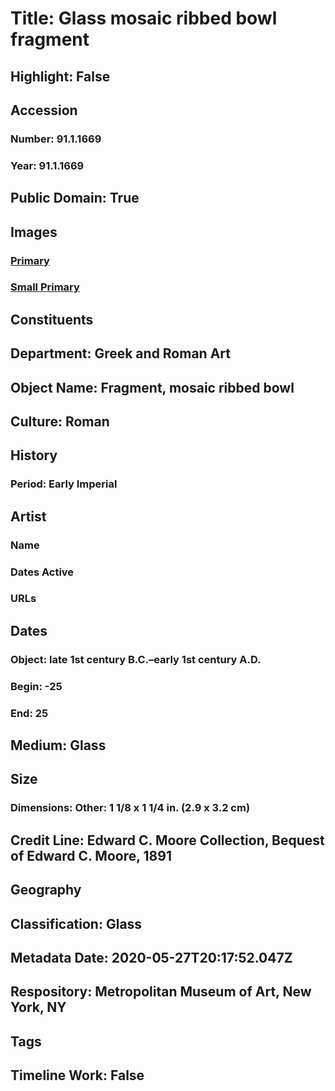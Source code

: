 # Title: Glass mosaic ribbed bowl fragment
## Highlight: False
## Accession
### Number: 91.1.1669
### Year: 91.1.1669
## Public Domain: True
## Images
### [Primary](https://images.metmuseum.org/CRDImages/gr/original/DP21854edited.jpg)
### [Small Primary](https://images.metmuseum.org/CRDImages/gr/web-large/DP21854edited.jpg)
## Constituents
## Department: Greek and Roman Art
## Object Name: Fragment, mosaic ribbed bowl
## Culture: Roman
## History
### Period: Early Imperial
## Artist
### Name
### Dates Active
### URLs
## Dates
### Object: late 1st century B.C.–early 1st century A.D.
### Begin: -25
### End: 25
## Medium: Glass
## Size
### Dimensions: Other: 1 1/8 x 1 1/4 in. (2.9 x 3.2 cm)
## Credit Line: Edward C. Moore Collection, Bequest of Edward C. Moore, 1891
## Geography
## Classification: Glass
## Metadata Date: 2020-05-27T20:17:52.047Z
## Respository: Metropolitan Museum of Art, New York, NY
## Tags
## Timeline Work: False